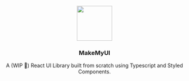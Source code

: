<p align="center">
<img src="https://raw.githubusercontent.com/kyrim/make-my-ui/master/logo-96.png" alt="" width=96 height=96>
<h3 align="center">MakeMyUI</h3>
<p align="center">
  A (WIP 🚧) React UI Library built from scratch using Typescript and Styled Components.
</p>
